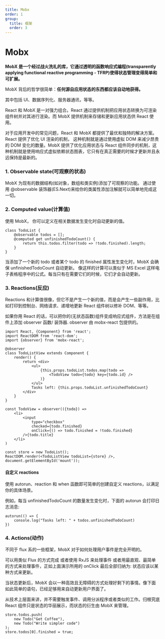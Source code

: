 ```yaml
---
title: Mobx
order: 1
group:
  title: 框架
  order: 3
---
```


# Mobx

**MobX 是一个经过战火洗礼的库，它通过透明的函数响应式编程(transparently applying functional reactive programming - TFRP)使得状态管理变得简单和可扩展。**

MobX 背后的哲学很简单：**任何源自应用状态的东西都应该自动地获得。**

其中包括 UI、数据序列化、服务器通讯，等等。

React 和 MobX 是一对强力组合。React 通过提供机制把应用状态转换为可渲染组件树并对其进行渲染。而 MobX 提供机制来存储和更新应用状态供 React 使用。

对于应用开发中的常见问题，React 和 MobX 都提供了最优和独特的解决方案。React 提供了优化 UI 渲染的机制， 这种机制就是通过使用虚拟 DOM 来减少昂贵的 DOM 变化的数量。MobX 提供了优化应用状态与 React 组件同步的机制，这种机制就是使用响应式虚拟依赖状态图表，它只有在真正需要的时候才更新并且永远保持是最新的。

### 1. Observable state(可观察的状态)<br>

MobX 为现有的数据结构(如对象，数组和类实例)添加了可观察的功能。 通过使用 @observable 装饰器(ES.Next)来给你的类属性添加注解就可以简单地完成这一切。

### 2. Computed value(计算值)

使用 MobX， 你可以定义在相关数据发生变化时自动更新的值。

```
class TodoList {
    @observable todos = [];
    @computed get unfinishedTodoCount() {
        return this.todos.filter(todo => !todo.finished).length;
    }
}
```

当添加了一个新的 todo 或者某个 todo 的 finished 属性发生变化时，MobX 会确保 unfinishedTodoCount 自动更新。 像这样的计算可以类似于 MS Excel 这样电子表格程序中的公式。每当只有在需要它们的时候，它们才会自动更新。

### 3. Reactions(反应)

Reactions 和计算值很像，但它不是产生一个新的值，而是会产生一些副作用，比如打印到控制台、网络请求、递增地更新 React 组件树以修补 DOM、等等。

如果你用 React 的话，可以把你的(无状态函数)组件变成响应式组件，方法是在组件上添加 observer 函数/ 装饰器. observer 由 mobx-react 包提供的。

```
import React, {Component} from 'react';
import ReactDOM from 'react-dom';
import {observer} from 'mobx-react';

@observer
class TodoListView extends Component {
    render() {
        return <div>
            <ul>
                {this.props.todoList.todos.map(todo =>
                    <TodoView todo={todo} key={todo.id} />
                )}
            </ul>
            Tasks left: {this.props.todoList.unfinishedTodoCount}
        </div>
    }
}

const TodoView = observer(({todo}) =>
    <li>
        <input
            type="checkbox"
            checked={todo.finished}
            onClick={() => todo.finished = !todo.finished}
        />{todo.title}
    </li>
)

const store = new TodoList();
ReactDOM.render(<TodoListView todoList={store} />, document.getElementById('mount'));

```

#### 自定义 reactions

使用 autorun、reaction 和 when 函数即可简单的创建自定义 reactions，以满足你的具体场景。

例如，每当 unfinishedTodoCount 的数量发生变化时，下面的 autorun 会打印日志消息:

```
autorun(() => {
    console.log("Tasks left: " + todos.unfinishedTodoCount)
})
```

### 4. Actions(动作)

不同于 flux 系的一些框架，MobX 对于如何处理用户事件是完全开明的。

可以用类似 Flux 的方式完成
或者使用 RxJS 来处理事件
或者用最直观、最简单的方式来处理事件，正如上面演示所用的 onClick
最后全部归纳为: 状态应该以某种方式来更新。

当状态更新后，MobX 会以一种高效且无障碍的方式处理好剩下的事情。像下面如此简单的语句，已经足够用来自动更新用户界面了。

从技术上层面来讲，并不需要触发事件、调用分派程序或者类似的工作。归根究底 React 组件只是状态的华丽展示，而状态的衍生由 MobX 来管理。

```
store.todos.push(
    new Todo("Get Coffee"),
    new Todo("Write simpler code")
);
store.todos[0].finished = true;
```
